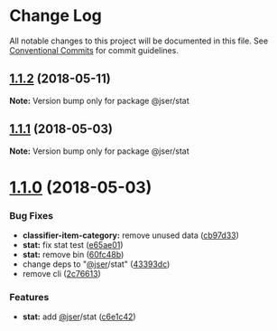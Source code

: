 # Change Log

All notable changes to this project will be documented in this file.
See [Conventional Commits](https://conventionalcommits.org) for commit guidelines.

<a name="1.1.2"></a>
## [1.1.2](https://github.com/jser/stat-js/compare/v1.1.1...v1.1.2) (2018-05-11)




**Note:** Version bump only for package @jser/stat

<a name="1.1.1"></a>
## [1.1.1](https://github.com/jser/stat-js/compare/v1.1.0...v1.1.1) (2018-05-03)




**Note:** Version bump only for package @jser/stat

<a name="1.1.0"></a>
# [1.1.0](https://github.com/jser/stat-js/compare/v1.0.3...v1.1.0) (2018-05-03)


### Bug Fixes

* **classifier-item-category:** remove unused data ([cb97d33](https://github.com/jser/stat-js/commit/cb97d33))
* **stat:** fix stat test ([e65ae01](https://github.com/jser/stat-js/commit/e65ae01))
* **stat:** remove bin ([60fc48b](https://github.com/jser/stat-js/commit/60fc48b))
* change deps to "[@jser](https://github.com/jser)/stat" ([43393dc](https://github.com/jser/stat-js/commit/43393dc))
* remove cli ([2c76613](https://github.com/jser/stat-js/commit/2c76613))


### Features

* **stat:** add [@jser](https://github.com/jser)/stat ([c6e1c42](https://github.com/jser/stat-js/commit/c6e1c42))
